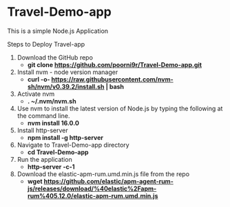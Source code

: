 # Travel-Demo-app

This is a simple Node.js Application 



Steps to Deploy Travel-app
1. Download the GitHub repo
   - **git clone https://github.com/poorni9r/Travel-Demo-app.git**
2. Install nvm - node version manager
     - **curl -o- https://raw.githubusercontent.com/nvm-sh/nvm/v0.39.2/install.sh | bash**
3. Activate nvm
     - **. ~/.nvm/nvm.sh**
4. Use nvm to install the latest version of Node.js by typing the following at the command line.
     - **nvm install 16.0.0**
5. Install http-server 
     - **npm install -g http-server**
6. Navigate to Travel-Demo-app directory
    - **cd Travel-Demo-app**
8. Run the application 
    - **http-server -c-1**
9. Download the elastic-apm-rum.umd.min.js file from the repo
    - **wget https://github.com/elastic/apm-agent-rum-js/releases/download/%40elastic%2Fapm-rum%405.12.0/elastic-apm-rum.umd.min.js**
